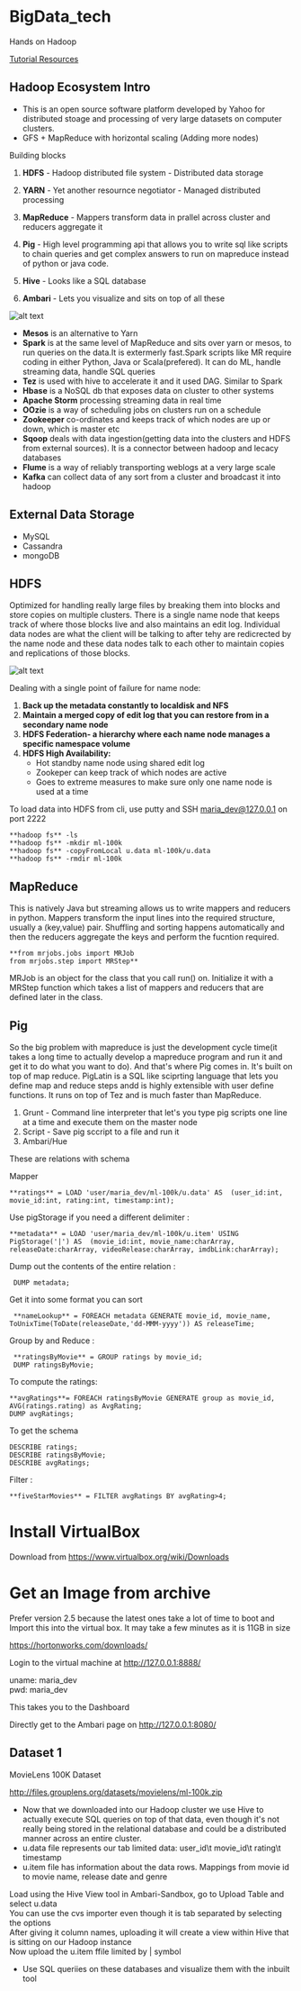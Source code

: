 # BigData_tech
Hands on Hadoop

[Tutorial Resources](http://sundog-education.com/hadoop-materials/)

## Hadoop Ecosystem Intro
 
* This is an open source software platform developed by Yahoo for distributed stoage and processing of very large datasets on computer clusters.  
* GFS + MapReduce with horizontal scaling (Adding more nodes)

Building blocks

1) **HDFS** - Hadoop distributed file system  - Distributed data storage
2) **YARN** - Yet another resournce negotiator - Managed distributed processing
3) **MapReduce** - Mappers transform data in prallel across cluster and reducers aggregate it

4) **Pig** - High level programming api that allows you to write sql like scripts to chain queries and get complex answers to run on mapreduce instead of python or java code. 
5) **Hive** - Looks like a SQL database  


6) **Ambari** - Lets you visualize and sits on top of all these


![alt text](https://github.com/snknitin/BigData_tech/blob/master/static/coresys.PNG)

- **Mesos** is an alternative to Yarn  
- **Spark** is at the same level of MapReduce and sits over yarn or mesos, to run queries on the data.It is extermerly fast.Spark scripts  like MR require coding in either Python, Java or Scala(prefered). It can do ML, handle streaming data, handle SQL queries 
- **Tez** is used with hive to accelerate it and it used DAG. Similar to Spark  
- **Hbase** is a NoSQL db that exposes data on cluster to other systems  
- **Apache Storm** processing streaming data in real time  
- **OOzie** is a way of scheduling jobs on clusters run on a schedule  
- **Zookeeper** co-ordinates and keeps track of which nodes are up or down, which is master etc  
- **Sqoop** deals with data ingestion(getting data into the clusters and HDFS from external sources). It is a connector between hadoop and lecacy databases  
- **Flume** is a way of reliably transporting weblogs at a very large scale  
- **Kafka** can collect data of any sort from a cluster and broadcast it into hadoop  

## External Data Storage

* MySQL
* Cassandra
* mongoDB

## HDFS

Optimized for handling really large files by breaking them into blocks and store copies on multiple clusters. There is a single name node that keeps track of where those blocks live and also maintains an edit log. Individual data nodes are what the client will be talking to after tehy are redicrected by the name node and these data nodes talk to each other to maintain copies and replications of those blocks.

![alt text](https://github.com/snknitin/BigData_tech/blob/master/static/hadoopreadwrite.png)

Dealing with a single point of failure for name node:
1) **Back up the metadata constantly to localdisk and NFS**
2) **Maintain a merged copy of edit log that you can restore from in a secondary name node**
3) **HDFS Federation- a hierarchy where each name node manages a specific namespace volume**
4) **HDFS High Availability:**
     * Hot standby name node using shared edit log
     * Zookeper can keep track of which nodes are active
     * Goes to extreme measures to make sure only one name node is used at a time

To load data into HDFS from cli, use putty and SSH maria_dev@127.0.0.1 on port 2222

    **hadoop fs** -ls  
    **hadoop fs** -mkdir ml-100k  
    **hadoop fs** -copyFromLocal u.data ml-100k/u.data  
    **hadoop fs** -rmdir ml-100k  
  
## MapReduce
 This is natively Java but streaming allows us to write mappers and reducers in python. Mappers transform the input lines into the required structure, usually a (key,value) pair. Shuffling and sorting happens automatically and then the reducers aggregate the keys and perform the fucntion required.
 
    **from mrjobs.jobs import MRJob  
    from mrjobs.step import MRStep**  
 
 MRJob is an object for the class that you call run() on. Initialize it with a MRStep function which takes a list of mappers and reducers that are defined later in the class.
 

## Pig

So the big problem with mapreduce is just the development cycle time(it takes a long time to actually develop a mapreduce program and run it and get it to do what you want to do). And that's where Pig comes in. It's built on top of map reduce. PigLatin is a SQL like sciprting language that lets you define map and reduce steps andd is highly extensible with user define functions. It runs on top of Tez and is much faster than MapReduce. 

1) Grunt - Command line interpreter that let's you type pig scripts one line at a time and execute them on the master node
2) Script - Save pig sccript to a file and run it
3) Ambari/Hue

These are relations with schema  

Mapper  


    **ratings** = LOAD 'user/maria_dev/ml-100k/u.data' AS  (user_id:int, movie_id:int, rating:int, timestamp:int);
     
Use pigStorage if you need a different delimiter :  
     
    **metadata** = LOAD 'user/maria_dev/ml-100k/u.item' USING PigStorage('|') AS  (movie_id:int, movie_name:charArray, releaseDate:charArray, videoRelease:charArray, imdbLink:charArray);  
Dump out the contents of the entire relation :   

     DUMP metadata;  
     
Get it into some format you can sort  

     **nameLookup** = FOREACH metadata GENERATE movie_id, movie_name, ToUnixTime(ToDate(releaseDate,'dd-MMM-yyyy')) AS releaseTime;  
 
Group by and Reduce :       
     
     **ratingsByMovie** = GROUP ratings by movie_id;  
     DUMP ratingsByMovie; 
     
To compute the ratings:

    **avgRatings**= FOREACH ratingsByMovie GENERATE group as movie_id, AVG(ratings.rating) as AvgRating;  
    DUMP avgRatings;  
    
To get the schema

    DESCRIBE ratings;
    DESCRIBE ratingsByMovie;
    DESCRIBE avgRatings;

Filter :

    **fiveStarMovies** = FILTER avgRatings BY avgRating>4;







# Install VirtualBox

Download from https://www.virtualbox.org/wiki/Downloads

# Get an Image from archive

Prefer version 2.5 because the latest ones take a lot of time to boot and Import this into the virtual box. It may take a few minutes as it is 11GB in size

https://hortonworks.com/downloads/

Login to the virtual machine at http://127.0.0.1:8888/  

uname: maria_dev  
pwd: maria_dev  

This takes you to the Dashboard


Directly get to the Ambari page on  http://127.0.0.1:8080/  

## Dataset 1

MovieLens 100K Dataset

http://files.grouplens.org/datasets/movielens/ml-100k.zip


* Now that we downloaded into our Hadoop cluster we use Hive to actually execute SQL queries on top of that data, even though it's not really being stored in the relational database and could be a distributed manner across an entire cluster.
* u.data file represents our tab limited data: user_id\t movie_id\t rating\t timestamp
* u.item file has information about the data rows. Mappings from movie id to movie name, release date and genre

Load using the Hive View tool in Ambari-Sandbox, go to Upload Table and select u.data  
You can use the cvs importer even though it is tab separated  by selecting the options  
After giving it column names, uploading it will create a view within Hive that is sitting on our Hadoop instance  
Now upload the u.item ffile limited by | symbol

- Use SQL queriies on these databases and visualize them with the inbuilt tool
